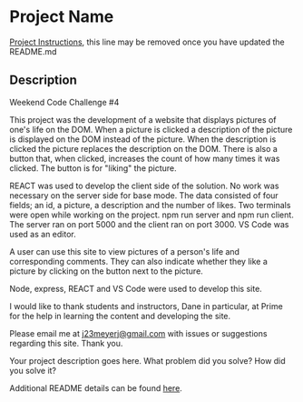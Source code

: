 # Project Name

[Project Instructions](./INSTRUCTIONS.md), this line may be removed once you have updated the README.md

## Description
Weekend Code Challenge #4

This project was the development of a website that displays pictures of one's life on the DOM. When a picture is clicked a description of the picture is displayed on the DOM instead of the picture. When the description is clicked the picture replaces the description on the DOM. There is also a button that, when clicked, increases the count of how many times it was clicked. The button is for "liking" the picture. 

REACT was used to develop the client side of the solution. No work was necessary on the server side for base mode. The data consisted of four fields; an id, a picture, a description and the number of likes.
Two terminals were open while working on the project. npm run server and npm run client. The server ran on port 5000 and the client ran on port 3000. VS Code was used as an editor.

A user can use this site to view pictures of a person's life and corresponding comments. They can also indicate whether they like a picture by clicking on the button next to the picture.

Node, express, REACT and VS Code were used to develop this site.

I would like to thank students and instructors, Dane in particular, at Prime for the help in learning the content and developing the site.

Please email me at j23meyerj@gmail.com with issues or suggestions regarding this site. Thank you.


Your project description goes here. What problem did you solve? How did you solve it?

Additional README details can be found [here](https://github.com/PrimeAcademy/readme-template/blob/master/README.md).
